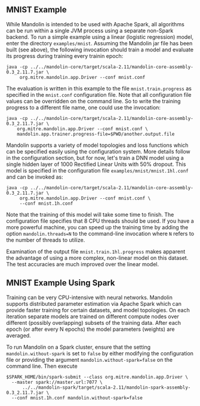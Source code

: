 
MNIST Example
-------------

While Mandolin is intended to be used with Apache Spark, all algorithms can be run within
a single JVM process using a separate non-Spark backend. To run a simple example using a linear (logistic
regression) model, enter the directory `examples/mnist`. Assuming the Mandolin jar file
has been built (see above), the following invocation should train a model and evaluate its
progress during training every trainin epoch:

    java -cp ../../mandolin-core/target/scala-2.11/mandolin-core-assembly-0.3_2.11.7.jar \
         org.mitre.mandolin.app.Driver --conf mnist.conf

The evaluation is written in this example to the file `mnist.train.progress` as specified in the
`mnist.conf` configuration file. Note that all configuration file values can be overridden on the
command line.  So to write the training progress to a different file name, one could use the 
invocation:

    java -cp ../../mandolin-core/target/scala-2.11/mandolin-core-assembly-0.3_2.11.7.jar \
        org.mitre.mandolin.app.Driver --conf mnist.conf \
        mandolin.app.trainer.progress-file=$PWD/another.output.file

Mandolin supports a variety of model topologies and loss functions which can be specified easily
using the configuration system. More details follow in the configuration section, but for now,
let's train a DNN model using a single hidden layer of 1000 Rectified Linear Units with 50% dropout.
This model is specified in the configuration file `examples/mnist/mnist.1hl.conf` and can be
invoked as:

    java -cp ../../mandolin-core/target/scala-2.11/mandolin-core-assembly-0.3_2.11.7.jar \
         org.mitre.mandolin.app.Driver --conf mnist.conf \
         --conf mnist.1h.conf 

Note that the training of this model will take some time to finish. The configuration file specifies
that 8 CPU threads should be used. If you have a more powerful machine, you can speed up the training
time by adding the option `mandolin.threads=N` to the command-line
invocation where `N` refers to the number of threads to utilize.

Examination of the output file `mnist.train.1hl.progress` makes 
apparent the advantage of using a more complex, non-linear model on this dataset. The test accuracies are 
much improved over the linear model.


MNIST Example Using Spark
------------------------

Training can be very CPU-intensive with neural networks. Mandolin supports distributed
parameter estimation via Apache Spark which can provide faster training for certain
datasets, and model topologies. On each iteration separate models are trained on different compute nodes
over different (possibly overlapping) subsets of the training data. After each epoch (or after
every N epochs) the model parameters (weights) are averaged.  

To run Mandolin on a Spark cluster, ensure that the setting 
`mandolin.without-spark` is set to `false` by either modifying the configuration file or
providing the argument `mandolin.without-spark=false` on the command line.  Then execute

    $SPARK_HOME/bin/spark-submit --class org.mitre.mandolin.app.Driver \
      --master spark://master.url:7077 \
          ../../mandolin-spark/target/scala-2.11/mandolin-spark-assembly-0.3_2.11.7.jar \
      --conf mnist.1h.conf mandolin.without-spark=false


    